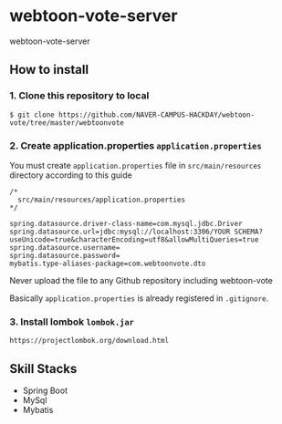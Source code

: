 # webtoon-vote-server

webtoon-vote-server

## How to install

### 1. Clone this repository to local

```
$ git clone https://github.com/NAVER-CAMPUS-HACKDAY/webtoon-vote/tree/master/webtoonvote
```

### 2. Create  application.properties  `application.properties`

You must create `application.properties` file in `src/main/resources` directory according to this guide 

```
/* 
  src/main/resources/application.properties 
*/

spring.datasource.driver-class-name=com.mysql.jdbc.Driver
spring.datasource.url=jdbc:mysql://localhost:3306/YOUR SCHEMA?useUnicode=true&characterEncoding=utf8&allowMultiQueries=true
spring.datasource.username=
spring.datasource.password=
mybatis.type-aliases-package=com.webtoonvote.dto
```

Never upload the file to any Github repository including webtoon-vote

Basically `application.properties` is already registered in `.gitignore`.

### 3. Install  lombok  `lombok.jar`

```
https://projectlombok.org/download.html
```



## Skill Stacks

- Spring Boot
- MySql
- Mybatis